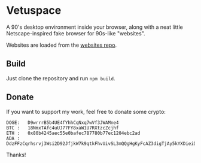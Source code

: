 # Vetuspace
A 90's desktop environment inside your browser, along with a neat little Netscape-inspired fake browser for 90s-like "websites".

Websites are loaded from the [websites repo](https://github.com/MarNicGit/Vetuspace-Websites).

## Build
Just clone the repository and run `npm build`.

## Donate
If you want to support my work, feel free to donate some crypto:

```
DOGE:   D9wrrrB5b4UE4fYhhCqNxq7wVf3JWAMne4
BTC :   18NmxTAfc4uUJ77FY8xaW1U7RXtzcZcjhf
ETH :   0x80b4245aec55e0bafec787780b77ec1204ebc2ad
ADA :   DdzFFzCqrhsrvj3Wsi2D92JfjkW7k9qtkFhvUivSL3mQQgHgKyFcAZ3digTjAy5kYXDieiDnARs7ANFi55QGzgDVSYmX3PRYupkpfqSh
```

Thanks!
